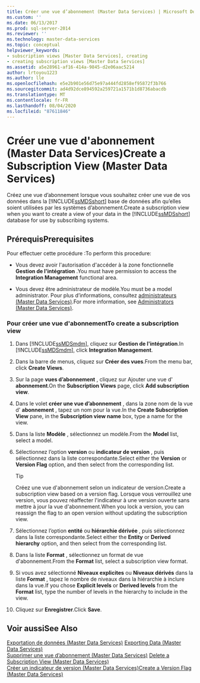 ```yaml
---
title: Créer une vue d’abonnement (Master Data Services) | Microsoft Docs
ms.custom: ''
ms.date: 06/13/2017
ms.prod: sql-server-2014
ms.reviewer: ''
ms.technology: master-data-services
ms.topic: conceptual
helpviewer_keywords:
- subscription views [Master Data Services], creating
- creating subscription views [Master Data Services]
ms.assetid: a5e28961-af16-414a-9845-d2e06aac5214
author: lrtoyou1223
ms.author: lle
ms.openlocfilehash: e5e2b901e56d75e97a444fd2858ef95872f3b766
ms.sourcegitcommit: ad4d92dce894592a259721a1571b1d8736abacdb
ms.translationtype: MT
ms.contentlocale: fr-FR
ms.lasthandoff: 08/04/2020
ms.locfileid: "87611846"
---
```

# <a name="create-a-subscription-view-master-data-services"></a><span data-ttu-id="29644-102">Créer une vue d'abonnement (Master Data Services)</span><span class="sxs-lookup"><span data-stu-id="29644-102">Create a Subscription View (Master Data Services)</span></span>
  <span data-ttu-id="29644-103">Créez une vue d’abonnement lorsque vous souhaitez créer une vue de vos données dans la [!INCLUDE[ssMDSshort](../includes/ssmdsshort-md.md)] base de données afin qu’elles soient utilisées par les systèmes d’abonnement.</span><span class="sxs-lookup"><span data-stu-id="29644-103">Create a subscription view when you want to create a view of your data in the [!INCLUDE[ssMDSshort](../includes/ssmdsshort-md.md)] database for use by subscribing systems.</span></span>  
  
## <a name="prerequisites"></a><span data-ttu-id="29644-104">Prérequis</span><span class="sxs-lookup"><span data-stu-id="29644-104">Prerequisites</span></span>  
 <span data-ttu-id="29644-105">Pour effectuer cette procédure :</span><span class="sxs-lookup"><span data-stu-id="29644-105">To perform this procedure:</span></span>  
  
-   <span data-ttu-id="29644-106">Vous devez avoir l'autorisation d'accéder à la zone fonctionnelle **Gestion de l'intégration** .</span><span class="sxs-lookup"><span data-stu-id="29644-106">You must have permission to access the **Integration Management** functional area.</span></span>  
  
-   <span data-ttu-id="29644-107">Vous devez être administrateur de modèle.</span><span class="sxs-lookup"><span data-stu-id="29644-107">You must be a model administrator.</span></span> <span data-ttu-id="29644-108">Pour plus d’informations, consultez [administrateurs &#40;Master Data Services&#41;](administrators-master-data-services.md).</span><span class="sxs-lookup"><span data-stu-id="29644-108">For more information, see [Administrators &#40;Master Data Services&#41;](administrators-master-data-services.md).</span></span>  
  
### <a name="to-create-a-subscription-view"></a><span data-ttu-id="29644-109">Pour créer une vue d'abonnement</span><span class="sxs-lookup"><span data-stu-id="29644-109">To create a subscription view</span></span>  
  
1.  <span data-ttu-id="29644-110">Dans [!INCLUDE[ssMDSmdm](../includes/ssmdsmdm-md.md)], cliquez sur **Gestion de l'intégration**.</span><span class="sxs-lookup"><span data-stu-id="29644-110">In [!INCLUDE[ssMDSmdm](../includes/ssmdsmdm-md.md)], click **Integration Management**.</span></span>  
  
2.  <span data-ttu-id="29644-111">Dans la barre de menus, cliquez sur **Créer des vues**.</span><span class="sxs-lookup"><span data-stu-id="29644-111">From the menu bar, click **Create Views**.</span></span>  
  
3.  <span data-ttu-id="29644-112">Sur la page **vues d’abonnement** , cliquez sur Ajouter une vue d' **abonnement**.</span><span class="sxs-lookup"><span data-stu-id="29644-112">On the **Subscription Views** page, click **Add subscription view**.</span></span>  
  
4.  <span data-ttu-id="29644-113">Dans le volet **créer une vue d’abonnement** , dans la zone nom de la vue d' **abonnement** , tapez un nom pour la vue.</span><span class="sxs-lookup"><span data-stu-id="29644-113">In the **Create Subscription View** pane, in the **Subscription view name** box, type a name for the view.</span></span>  
  
5.  <span data-ttu-id="29644-114">Dans la liste **Modèle** , sélectionnez un modèle.</span><span class="sxs-lookup"><span data-stu-id="29644-114">From the **Model** list, select a model.</span></span>  
  
6.  <span data-ttu-id="29644-115">Sélectionnez l’option **version** ou **indicateur de version** , puis sélectionnez dans la liste correspondante.</span><span class="sxs-lookup"><span data-stu-id="29644-115">Select either the **Version** or **Version Flag** option, and then select from the corresponding list.</span></span>  
  
    > [!TIP]  
    >  <span data-ttu-id="29644-116">Créez une vue d'abonnement selon un indicateur de version.</span><span class="sxs-lookup"><span data-stu-id="29644-116">Create a subscription view based on a version flag.</span></span> <span data-ttu-id="29644-117">Lorsque vous verrouillez une version, vous pouvez réaffecter l'indicateur à une version ouverte sans mettre à jour la vue d'abonnement.</span><span class="sxs-lookup"><span data-stu-id="29644-117">When you lock a version, you can reassign the flag to an open version without updating the subscription view.</span></span>  
  
7.  <span data-ttu-id="29644-118">Sélectionnez l’option **entité** ou **hiérarchie dérivée** , puis sélectionnez dans la liste correspondante.</span><span class="sxs-lookup"><span data-stu-id="29644-118">Select either the **Entity** or **Derived hierarchy** option, and then select from the corresponding list.</span></span>  
  
8.  <span data-ttu-id="29644-119">Dans la liste **Format** , sélectionnez un format de vue d'abonnement.</span><span class="sxs-lookup"><span data-stu-id="29644-119">From the **Format** list, select a subscription view format.</span></span>  
  
9. <span data-ttu-id="29644-120">Si vous avez sélectionné **Niveaux explicites** ou **Niveaux dérivés** dans la liste **Format** , tapez le nombre de niveaux dans la hiérarchie à inclure dans la vue.</span><span class="sxs-lookup"><span data-stu-id="29644-120">If you chose **Explicit levels** or **Derived levels** from the **Format** list, type the number of levels in the hierarchy to include in the view.</span></span>  
  
10. <span data-ttu-id="29644-121">Cliquez sur **Enregistrer**.</span><span class="sxs-lookup"><span data-stu-id="29644-121">Click **Save**.</span></span>  
  
## <a name="see-also"></a><span data-ttu-id="29644-122">Voir aussi</span><span class="sxs-lookup"><span data-stu-id="29644-122">See Also</span></span>  
 <span data-ttu-id="29644-123">[Exportation de données &#40;Master Data Services&#41;](overview-exporting-data-master-data-services.md) </span><span class="sxs-lookup"><span data-stu-id="29644-123">[Exporting Data &#40;Master Data Services&#41;](overview-exporting-data-master-data-services.md) </span></span>  
 <span data-ttu-id="29644-124">[Supprimer une vue d’abonnement &#40;Master Data Services&#41;](delete-a-subscription-view-master-data-services.md) </span><span class="sxs-lookup"><span data-stu-id="29644-124">[Delete a Subscription View &#40;Master Data Services&#41;](delete-a-subscription-view-master-data-services.md) </span></span>  
 [<span data-ttu-id="29644-125">Créer un indicateur de version &#40;Master Data Services&#41;</span><span class="sxs-lookup"><span data-stu-id="29644-125">Create a Version Flag &#40;Master Data Services&#41;</span></span>](create-a-version-flag-master-data-services.md)  
  
  
